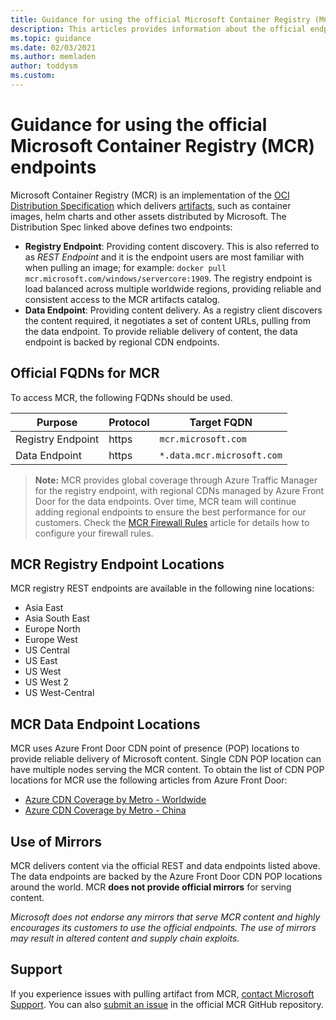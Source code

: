 ```yaml
---
title: Guidance for using the official Microsoft Container Registry (MCR) endpoints
description: This articles provides information about the official endpoints of Microsoft Container Registry (MCR) and provides guidance how to use the REST and CDN endpoints to pull official Microsoft artifacts around the world.
ms.topic: guidance
ms.date: 02/03/2021
ms.author: memladen
author: toddysm
ms.custom:
---
```


# Guidance for using the official Microsoft Container Registry (MCR) endpoints

Microsoft Container Registry (MCR) is an implementation of the [OCI Distribution Specification][oci-spec] which delivers [artifacts][oci-artifacts], such as container images, helm charts and other assets distributed by Microsoft. The Distribution Spec linked above defines two endpoints:

- **Registry Endpoint**: Providing content discovery. This is also referred to as *REST Endpoint* and it is the endpoint users are most familiar with when pulling an image; for example: `docker pull mcr.microsoft.com/windows/servercore:1909`. The registry endpoint is load balanced across multiple worldwide regions, providing reliable and consistent access to the MCR artifacts catalog.
- **Data Endpoint**: Providing content delivery. As a registry client discovers the content required, it negotiates a set of content URLs, pulling from the data endpoint. To provide reliable delivery of content, the data endpoint is backed by regional CDN endpoints.

## Official FQDNs for MCR

To access MCR, the following FQDNs should be used.

| Purpose | Protocol | Target FQDN |
| - | - | - |
| Registry Endpoint | https | `mcr.microsoft.com` |
| Data Endpoint | https | `*.data.mcr.microsoft.com` |

> **Note:** MCR provides global coverage through Azure Traffic Manager for the registry endpoint, with regional CDNs managed by Azure Front Door for the data endpoints.
> Over time, MCR team will continue adding regional endpoints to ensure the best performance for our customers. Check the [MCR Firewall Rules][mcr-firewall-rules] article for details how to configure your firewall rules.

## MCR Registry Endpoint Locations

MCR registry REST endpoints are available in the following nine locations:

- Asia East
- Asia South East
- Europe North
- Europe West
- US Central
- US East
- US West
- US West 2
- US West-Central

## MCR Data Endpoint Locations

MCR uses Azure Front Door CDN point of presence (POP) locations to provide reliable delivery of Microsoft content. Single CDN POP location can have multiple nodes serving the MCR content. To obtain the list of CDN POP locations for MCR use the following articles from Azure Front Door:

- [Azure CDN Coverage by Metro - Worldwide][azure-cdn]
- [Azure CDN Coverage by Metro - China][azure-cdn-china]

## Use of Mirrors

MCR delivers content via the official REST and data endpoints listed above. The data endpoints are backed by the Azure Front Door CDN POP locations around the world. MCR **does not provide official mirrors** for serving content.

*Microsoft does not endorse any mirrors that serve MCR content and highly encourages its customers to use the official endpoints. The use of mirrors may result in altered content and supply chain exploits.*

## Support

If you experience issues with pulling artifact from MCR, [contact Microsoft Support](https://azure.microsoft.com/support/create-ticket/). You can also [submit an issue](https://github.com/microsoft/containerregistry/issues/new) in the official MCR GitHub repository.

[azure-cdn]:            https://docs.microsoft.com/azure/cdn/cdn-pop-locations
[azure-cdn-china]:      https://docs.azure.cn/cdn/cdn-pops
[oci-spec]:             https://github.com/opencontainers/distribution-spec
[oci-artifacts]:        https://github.com/opencontainers/artifacts
[mcr-firewall-rules]:   ../client-firewall-rules.md
